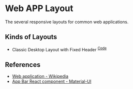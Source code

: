 # Web APP Layout

<!--
```yaml
date: 2019-12-16T14:29:34+0800
titles:
    - Web APP Layout
    - Web APP Responsive Layout
    - Responsive Layout
    - HTML CSS Layout
```
-->

The several responsive layouts for common web applications.

## Kinds of Layouts

- Classic Desktop Layout with Fixed Header
<sup>[Code](./desktop-layout-with-fixed-header.html)</sup>


## References

- [Web application - Wikipedia](https://en.wikipedia.org/wiki/Web_application)
- [App Bar React component - Material-UI](https://material-ui.com/components/app-bar/)
